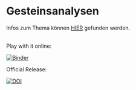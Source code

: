 # Gesteinsanalysen

Infos zum Thema können [HIER](https://doi.org/10.1002/cepa.2941) gefunden werden. 
<br />
<br />

Play with it online:

[![Binder](https://mybinder.org/badge_logo.svg)](https://mybinder.org/v2/gh/ivoschulthess/gesteinsanalysen/HEAD?labpath=analysis.ipynb)



Official Release:

[![DOI](https://zenodo.org/badge/doi/10.5281/zenodo.10513454.svg)](https://doi.org/10.5281/zenodo.10513454)
